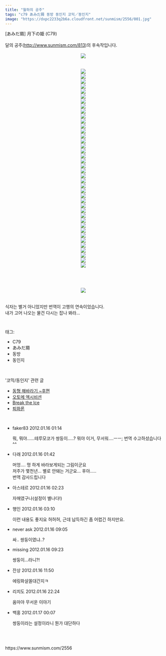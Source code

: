 ```yaml
---
title: "월하의 공주"
tags: "c79 あみだ屑 동방 동인지 코믹／동인지"
image: "https://dxpc2233q2b6a.cloudfront.net/sunmism/2556/001.jpg"
---
```

<div class="article">
<div class="jb-article">[あみだ屑] 月下の姫 (C79)<br/>
<br/>달의 공주(<a href="http://www.sunmism.com/813">http://www.sunmism.com/813</a>)의 후속작입니다.<br/>
<br/><div class="imageblock center" style="text-align: center; clear: both;"><img src="{{ site.imgserver3 }}/sunmism/2556/001.jpg"/></div><br/>
<br/><p style="margin-top: 0px; margin-right: 0px; margin-bottom: 0px; margin-left: 0px; "></p><div class="imageblock center" style="text-align: center; clear: both;"><img src="{{ site.imgserver3 }}/sunmism/2556/002.jpg"/></div><div class="imageblock center" style="text-align: center; clear: both;"><img src="{{ site.imgserver3 }}/sunmism/2556/003.jpg"/></div><div class="imageblock center" style="text-align: center; clear: both;"><img src="{{ site.imgserver3 }}/sunmism/2556/004.jpg"/></div><div class="imageblock center" style="text-align: center; clear: both;"><img src="{{ site.imgserver3 }}/sunmism/2556/005.jpg"/></div><div class="imageblock center" style="text-align: center; clear: both;"><img src="{{ site.imgserver3 }}/sunmism/2556/006.jpg"/></div><div class="imageblock center" style="text-align: center; clear: both;"><img src="{{ site.imgserver3 }}/sunmism/2556/007.jpg"/></div><div class="imageblock center" style="text-align: center; clear: both;"><img src="{{ site.imgserver3 }}/sunmism/2556/008.jpg"/></div><div class="imageblock center" style="text-align: center; clear: both;"><img src="{{ site.imgserver3 }}/sunmism/2556/009.jpg"/></div><div class="imageblock center" style="text-align: center; clear: both;"><img src="{{ site.imgserver3 }}/sunmism/2556/010.jpg"/></div><div class="imageblock center" style="text-align: center; clear: both;"><img src="{{ site.imgserver3 }}/sunmism/2556/011.jpg"/></div><div class="imageblock center" style="text-align: center; clear: both;"><img src="{{ site.imgserver3 }}/sunmism/2556/012.jpg"/></div><div class="imageblock center" style="text-align: center; clear: both;"><img src="{{ site.imgserver3 }}/sunmism/2556/013.jpg"/></div><div class="imageblock center" style="text-align: center; clear: both;"><img src="{{ site.imgserver3 }}/sunmism/2556/014.jpg"/></div><div class="imageblock center" style="text-align: center; clear: both;"><img src="{{ site.imgserver3 }}/sunmism/2556/015.jpg"/></div><div class="imageblock center" style="text-align: center; clear: both;"><img src="{{ site.imgserver3 }}/sunmism/2556/016.jpg"/></div><div class="imageblock center" style="text-align: center; clear: both;"><img src="{{ site.imgserver3 }}/sunmism/2556/017.jpg"/></div><div class="imageblock center" style="text-align: center; clear: both;"><img src="{{ site.imgserver3 }}/sunmism/2556/018.jpg"/></div><div class="imageblock center" style="text-align: center; clear: both;"><img src="{{ site.imgserver3 }}/sunmism/2556/019.jpg"/></div><div class="imageblock center" style="text-align: center; clear: both;"><img src="{{ site.imgserver3 }}/sunmism/2556/020.jpg"/></div><div class="imageblock center" style="text-align: center; clear: both;"><img src="{{ site.imgserver3 }}/sunmism/2556/021.jpg"/></div><div class="imageblock center" style="text-align: center; clear: both;"><img src="{{ site.imgserver3 }}/sunmism/2556/022.jpg"/></div><div class="imageblock center" style="text-align: center; clear: both;"><img src="{{ site.imgserver3 }}/sunmism/2556/023.jpg"/></div><div class="imageblock center" style="text-align: center; clear: both;"><img src="{{ site.imgserver3 }}/sunmism/2556/024.jpg"/></div><div class="imageblock center" style="text-align: center; clear: both;"><img src="{{ site.imgserver3 }}/sunmism/2556/025.jpg"/></div><div class="imageblock center" style="text-align: center; clear: both;"><img src="{{ site.imgserver3 }}/sunmism/2556/026.jpg"/></div><div class="imageblock center" style="text-align: center; clear: both;"><img src="{{ site.imgserver3 }}/sunmism/2556/027.jpg"/></div><div class="imageblock center" style="text-align: center; clear: both;"><img src="{{ site.imgserver3 }}/sunmism/2556/028.jpg"/></div><div class="imageblock center" style="text-align: center; clear: both;"><img src="{{ site.imgserver3 }}/sunmism/2556/029.jpg"/></div><div class="imageblock center" style="text-align: center; clear: both;"><img src="{{ site.imgserver3 }}/sunmism/2556/030.jpg"/></div><div class="imageblock center" style="text-align: center; clear: both;"><img src="{{ site.imgserver3 }}/sunmism/2556/031.jpg"/></div><div class="imageblock center" style="text-align: center; clear: both;"><img src="{{ site.imgserver3 }}/sunmism/2556/032.jpg"/></div><div class="imageblock center" style="text-align: center; clear: both;"><img src="{{ site.imgserver3 }}/sunmism/2556/033.jpg"/></div><div class="imageblock center" style="text-align: center; clear: both;"><img src="{{ site.imgserver3 }}/sunmism/2556/034.jpg"/></div><div class="imageblock center" style="text-align: center; clear: both;"><img src="{{ site.imgserver3 }}/sunmism/2556/035.jpg"/></div><div class="imageblock center" style="text-align: center; clear: both;"><img src="{{ site.imgserver3 }}/sunmism/2556/036.jpg"/></div><div class="imageblock center" style="text-align: center; clear: both;"><img src="{{ site.imgserver3 }}/sunmism/2556/037.jpg"/></div><div class="imageblock center" style="text-align: center; clear: both;"><img src="{{ site.imgserver3 }}/sunmism/2556/038.jpg"/></div><div class="imageblock center" style="text-align: center; clear: both;"><img src="{{ site.imgserver3 }}/sunmism/2556/039.jpg"/></div><div class="imageblock center" style="text-align: center; clear: both;"><img src="{{ site.imgserver3 }}/sunmism/2556/040.jpg"/></div><div class="imageblock center" style="text-align: center; clear: both;"><img src="{{ site.imgserver3 }}/sunmism/2556/041.jpg"/></div><br/>
<p></p><br/>
 <div class="imageblock center" style="text-align: center; clear: both;"><img src="{{ site.imgserver3 }}/sunmism/2556/042.jpg"/></div><br/>
<br/>식자는 별거 아니었지만 번역이 고행의 연속이었습니다.<br/>
내가 고어 나오는 물건 다시는 잡나 봐라... <div style="text-align:center;margin:10px 0 10px 0;clear:both"><div style="display:inline;text-align:center;">
</div><div style="display:inline;text-align:center;">
</div></div> </div></div><br/>
<div class="tagTrail">
<p>태그: </p>
<ul>
<li>C79</li>
<li>あみだ屑</li>
<li>동방</li>
<li>동인지</li>
</ul>
</div><br/>
<div class="another">
<p>'코믹/동인지' 관련 글</p>
<ul>
<li><a href="/sunmism_2558">동형 해바라기 ~후편</a></li>
<li><a href="/sunmism_2557">오토메 엑시비션</a></li>
<li><a href="/sunmism_2555">Break the Ice</a></li>
<li><a href="/sunmism_2554">퇴화론</a></li>
</ul>
</div><br/>
<div class="jb-discuss-list jb-discuss-list-comment">
<ul class="jb-discuss-list-level-1">
<li class="rp_general" id="comment10470537">
<div class="jb-discuss jb-discuss-comment">
<div class="jb-discuss-information jb-discuss-information-comment">
<span class="jb-discuss-information-name">faker83</span>
<span class="jb-discuss-information-date">2012.01.16 01:14 </span>
</div>
<p class="jb-discuss-content jb-discuss-content-comment">뭐, 뭐야......테루모코가 쌍둥이.....? 뭐야 이거, 무서워....ㅡㅡ; 번역 수고하셨습니다^^</p>
</div>
</li>
<li class="rp_general" id="comment10470615">
<div class="jb-discuss jb-discuss-comment">
<div class="jb-discuss-information jb-discuss-information-comment">
<span class="jb-discuss-information-name">다래</span>
<span class="jb-discuss-information-date">2012.01.16 01:42 </span>
</div>
<p class="jb-discuss-content jb-discuss-content-comment">머엉.... 멍 하게 바라보게되는 그림이군요<br/>
저주가 몇천년... 별로 안돼는 거군요... 후아.....<br/>
번역 감사드립니다</p>
</div>
</li>
<li class="rp_general" id="comment10470735">
<div class="jb-discuss jb-discuss-comment">
<div class="jb-discuss-information jb-discuss-information-comment">
<span class="jb-discuss-information-name">아스테르</span>
<span class="jb-discuss-information-date">2012.01.16 02:23 </span>
</div>
<p class="jb-discuss-content jb-discuss-content-comment">자매였구나(설정이 별나다!)</p>
</div>
</li>
<li class="rp_general" id="comment10470888">
<div class="jb-discuss jb-discuss-comment">
<div class="jb-discuss-information jb-discuss-information-comment">
<span class="jb-discuss-information-name">행인</span>
<span class="jb-discuss-information-date">2012.01.16 03:10 </span>
</div>
<p class="jb-discuss-content jb-discuss-content-comment">이런 내용도 좋지요 허허허, 근데 납득하긴 좀 어렵긴 하지만요.</p>
</div>
</li>
<li class="rp_general" id="comment10471825">
<div class="jb-discuss jb-discuss-comment">
<div class="jb-discuss-information jb-discuss-information-comment">
<span class="jb-discuss-information-name">never ask</span>
<span class="jb-discuss-information-date">2012.01.16 09:05 </span>
</div>
<p class="jb-discuss-content jb-discuss-content-comment">싸.. 쌍둥이였냐..?</p>
</div>
</li>
<li class="rp_general" id="comment10471891">
<div class="jb-discuss jb-discuss-comment">
<div class="jb-discuss-information jb-discuss-information-comment">
<span class="jb-discuss-information-name">missing</span>
<span class="jb-discuss-information-date">2012.01.16 09:23 </span>
</div>
<p class="jb-discuss-content jb-discuss-content-comment">쌍둥이...라니?!</p>
</div>
</li>
<li class="rp_general" id="comment10472775">
<div class="jb-discuss jb-discuss-comment">
<div class="jb-discuss-information jb-discuss-information-comment">
<span class="jb-discuss-information-name">잔상</span>
<span class="jb-discuss-information-date">2012.01.16 11:50 </span>
</div>
<p class="jb-discuss-content jb-discuss-content-comment">에링화살쏠대간지ㅋ</p>
</div>
</li>
<li class="rp_general" id="comment10476345">
<div class="jb-discuss jb-discuss-comment">
<div class="jb-discuss-information jb-discuss-information-comment">
<span class="jb-discuss-information-name">리치도</span>
<span class="jb-discuss-information-date">2012.01.16 22:24 </span>
</div>
<p class="jb-discuss-content jb-discuss-content-comment">옴마야 무서운 이야기</p>
</div>
</li>
<li class="rp_general" id="comment10476731">
<div class="jb-discuss jb-discuss-comment">
<div class="jb-discuss-information jb-discuss-information-comment">
<span class="jb-discuss-information-name">백홍</span>
<span class="jb-discuss-information-date">2012.01.17 00:07 </span>
</div>
<p class="jb-discuss-content jb-discuss-content-comment">쌍둥이라는 설정이라니 뭔가 대단하다</p>
</div>
</li>
</ul>
</div><br/>
<br/>
<p id="refer">https://www.sunmism.com/2556</p>
<br/>
